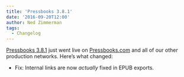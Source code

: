 ```yaml
---
title: 'Pressbooks 3.8.1'
date: '2016-09-20T12:00'
author: Ned Zimmerman
tags:
  - Changelog
---
```


[Pressbooks 3.8.1](https://github.com/pressbooks/pressbooks/releases/tag/v3.8.1) just went
live on [Pressbooks.com](https://pressbooks.com/) and all of our other production
networks. Here’s what changed:

- Fix: Internal links are now *actually* fixed in EPUB exports.
